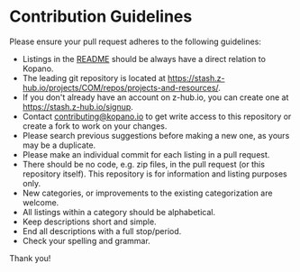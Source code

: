 # Contribution Guidelines
Please ensure your pull request adheres to the following guidelines:

* Listings in the [README](README.md) should be always have a direct relation to Kopano.
* The leading git repository is located at https://stash.z-hub.io/projects/COM/repos/projects-and-resources/.
* If you don't already have an account on z-hub.io, you can create one at https://stash.z-hub.io/signup.
* Contact contributing@kopano.io to get write access to this repository or create a fork to work on your changes.
* Please search previous suggestions before making a new one, as yours may be a duplicate.
* Please make an individual commit for each listing in a pull request.
* There should be no code, e.g. zip files, in the pull request (or this repository itself). This repository is for information and listing purposes only. 
* New categories, or improvements to the existing categorization are welcome.
* All listings within a category should be alphabetical. 
* Keep descriptions short and simple. 
* End all descriptions with a full stop/period.
* Check your spelling and grammar.

Thank you!

